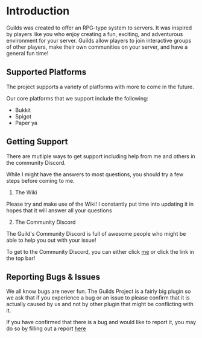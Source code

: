 # Introduction

Guilds was created to offer an RPG-type system to servers. It was inspired by players like you who enjoy creating a fun, exciting, and adventurous environment for your server. Guilds allow players to join interactive groups of other players, make their own communities on your server, and have a general fun time!

## Supported Platforms
The project supports a variety of platforms with more to come in the future.

Our core platforms that we support include the following:

* Bukkit
* Spigot
* Paper
ya
## Getting Support

There are mutliple ways to get support including help from me and others in the community Discord.

While I might have the answers to most questions, you should try a few steps before coming to me.

1) The Wiki

Please try and make use of the Wiki! I constantly put time into updating it in hopes that it will answer all your questions

2) The Community Discord

The Guild's Community Discord is full of awesome people who might be able to help you out with your issue!

To get to the Community Discord, you can either click [me](https://glaremasters.me/discord) or click the link in the top bar!


## Reporting Bugs & Issues

We all know bugs are never fun. The Guilds Project is a fairly big plugin so we ask that if you experience a bug or an issue to please confirm that it is actually caused by us and not by other plugin that might be conflicting with it.

If you have confirmed that there is a bug and would like to report it, you may do so by filling out a report [here](https://github.com/guilds-plugin/Guilds/issues)
